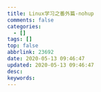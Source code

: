 ```yaml
---
title: Linux学习之番外篇-nohup
comments: false
categories:
  - []
tags: []
top: false
abbrlink: 23692
date: 2020-05-13 09:46:47
updated: 2020-05-13 09:46:47
desc:
keywords:
---
```

